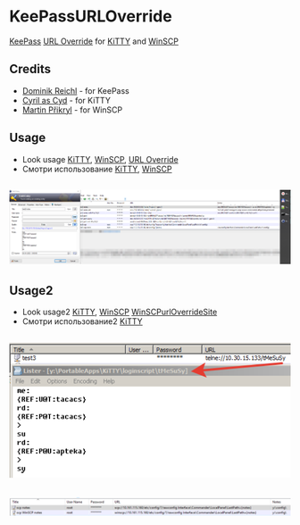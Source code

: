 # KeePassURLOverride
[KeePass](https://keepass.info) [URL Override](https://keepass.info/help/base/autourl.html#override) for [KiTTY](https://github.com/cyd01/KiTTY) and [WinSCP](https://github.com/winscp/winscp)
## Credits
- [Dominik Reichl](https://keepass.info) - for KeePass
- [Cyril as Cyd](https://github.com/cyd01/KiTTY) - for KiTTY
- [Martin Přikryl](https://github.com/winscp/winscp) - for WinSCP
## Usage
- Look usage [KiTTY](KiTTY.en.md), [WinSCP](WinSCP.en.md), [URL Override](https://winscp.net/eng/docs/integration_keepass)
- Смотри использование [KiTTY](KiTTY.ru.md), [WinSCP](WinSCP.ru.md)
## ![ex:](2023-01-03_15-56-01.png)
## Usage2
- Look usage2 [KiTTY](KiTT.en.md), [WinSCP](https://winscp.net/forum/viewtopic.php?p=115210#115210)  [WinSCPurlOverrideSite](WinSCPurlOverrideSite)
- Смотри использование2 [KiTTY](KiTT.ru.md)
## ![ex:](2023-01-08_19-39-54.png)
## ![ex:](2023-01-10_15-49-16.png)
